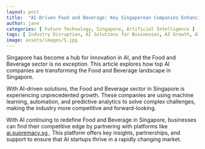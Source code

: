 ```yaml
---
layout: post
title:  "AI-Driven Food and Beverage: Key Singaporean Companies Enhancing Efficiency"
author: jane
categories: [ Future Technology, Singapore, Artificial Intelligence ]
tags: [ Industry Disruption, AI Solutions for Businesses, AI Growth, AI Trends ]
image: assets/images/5.jpg
---
```


Singapore has become a hub for innovation in AI, and the Food and Beverage sector is no exception. This article explores how top AI companies are transforming the Food and Beverage landscape in Singapore.

With AI-driven solutions, the Food and Beverage sector in Singapore is experiencing unprecedented growth. These companies are using machine learning, automation, and predictive analytics to solve complex challenges, making the industry more competitive and forward-looking.

With AI continuing to redefine Food and Beverage in Singapore, businesses can find their competitive edge by partnering with platforms like <a href="https://ai.supremacy.sg" target="_blank"> ai.supremacy.sg </a>. This platform offers key insights, partnerships, and support to ensure that AI startups thrive in a rapidly changing market.
